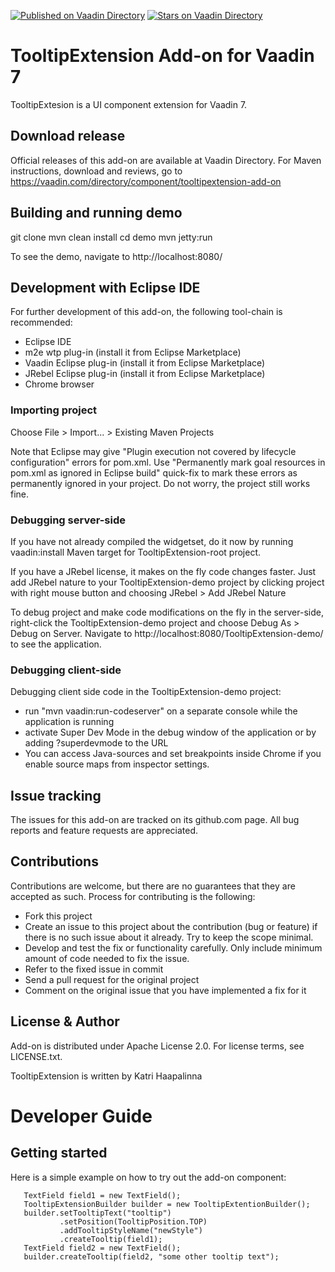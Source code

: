 [![Published on Vaadin  Directory](https://img.shields.io/badge/Vaadin%20Directory-published-00b4f0.svg)](https://vaadin.com/directory/component/tooltipextension-add-on)
[![Stars on Vaadin Directory](https://img.shields.io/vaadin-directory/star/tooltipextension-add-on.svg)](https://vaadin.com/directory/component/tooltipextension-add-on)

# TooltipExtension Add-on for Vaadin 7

TooltipExtesion is a UI component extension for Vaadin 7.

## Download release

Official releases of this add-on are available at Vaadin Directory. For Maven instructions, download and reviews, go to https://vaadin.com/directory/component/tooltipextension-add-on

## Building and running demo

git clone <url of the TooltipExtension repository>
mvn clean install
cd demo
mvn jetty:run

To see the demo, navigate to http://localhost:8080/

## Development with Eclipse IDE

For further development of this add-on, the following tool-chain is recommended:
- Eclipse IDE
- m2e wtp plug-in (install it from Eclipse Marketplace)
- Vaadin Eclipse plug-in (install it from Eclipse Marketplace)
- JRebel Eclipse plug-in (install it from Eclipse Marketplace)
- Chrome browser

### Importing project

Choose File > Import... > Existing Maven Projects

Note that Eclipse may give "Plugin execution not covered by lifecycle configuration" errors for pom.xml. Use "Permanently mark goal resources in pom.xml as ignored in Eclipse build" quick-fix to mark these errors as permanently ignored in your project. Do not worry, the project still works fine. 

### Debugging server-side

If you have not already compiled the widgetset, do it now by running vaadin:install Maven target for TooltipExtension-root project.

If you have a JRebel license, it makes on the fly code changes faster. Just add JRebel nature to your TooltipExtension-demo project by clicking project with right mouse button and choosing JRebel > Add JRebel Nature

To debug project and make code modifications on the fly in the server-side, right-click the TooltipExtension-demo project and choose Debug As > Debug on Server. Navigate to http://localhost:8080/TooltipExtension-demo/ to see the application.

### Debugging client-side

Debugging client side code in the TooltipExtension-demo project:
  - run "mvn vaadin:run-codeserver" on a separate console while the application is running
  - activate Super Dev Mode in the debug window of the application or by adding ?superdevmode to the URL
  - You can access Java-sources and set breakpoints inside Chrome if you enable source maps from inspector settings.

## Issue tracking

The issues for this add-on are tracked on its github.com page. All bug reports and feature requests are appreciated. 

## Contributions

Contributions are welcome, but there are no guarantees that they are accepted as such. Process for contributing is the following:
- Fork this project
- Create an issue to this project about the contribution (bug or feature) if there is no such issue about it already. Try to keep the scope minimal.
- Develop and test the fix or functionality carefully. Only include minimum amount of code needed to fix the issue.
- Refer to the fixed issue in commit
- Send a pull request for the original project
- Comment on the original issue that you have implemented a fix for it

## License & Author

Add-on is distributed under Apache License 2.0. For license terms, see LICENSE.txt.

TooltipExtension is written by Katri Haapalinna

# Developer Guide

## Getting started

Here is a simple example on how to try out the add-on component:

       TextField field1 = new TextField();
       TooltipExtensionBuilder builder = new TooltipExtentionBuilder();
       builder.setTooltipText("tooltip")
               .setPosition(TooltipPosition.TOP)
               .addTooltipStyleName("newStyle")
               .createTooltip(field1);
       TextField field2 = new TextField();
       builder.createTooltip(field2, "some other tooltip text");

